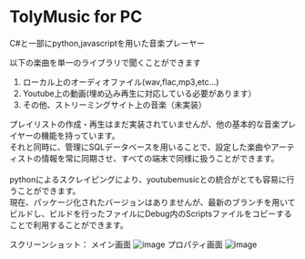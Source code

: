<h1>TolyMusic for PC</h1>
C#と一部にpython,javascriptを用いた音楽プレーヤー<br>

以下の楽曲を単一のライブラリで聞くことができます
<ol>
  <li>ローカル上のオーディオファイル(wav,flac,mp3,etc...)</li>
  <li>Youtube上の動画(埋め込み再生に対応している必要があります）</li>
  <li>その他、ストリーミングサイト上の音楽（未実装）</li>
</ol>
プレイリストの作成・再生はまだ実装されていませんが、他の基本的な音楽プレイヤーの機能を持っています。<br>
それと同時に、管理にSQLデータベースを用いることで、設定した楽曲やアーティストの情報を常に同期させ、すべての端末で同様に扱うことができます。<br>
<br>
pythonによるスクレイピングにより、youtubemusicとの統合がとても容易に行うことができます。
<br>
現在、パッケージ化されたバージョンはありませんが、最新のブランチを用いてビルドし、ビルドを行ったファイルにDebug内のScriptsファイルをコピーすることで利用することができます。<br>

スクリーンショット：
メイン画面
![image](https://github.com/mitunaga870/TolyMusic_for_PC/assets/94438265/089cbb40-8e93-4fd9-9831-4bb107e11f00)
プロパティ画面
![image](https://github.com/mitunaga870/TolyMusic_for_PC/assets/94438265/ffaf5ba6-c6a3-40dd-a3a4-2c71ce9236c4)
